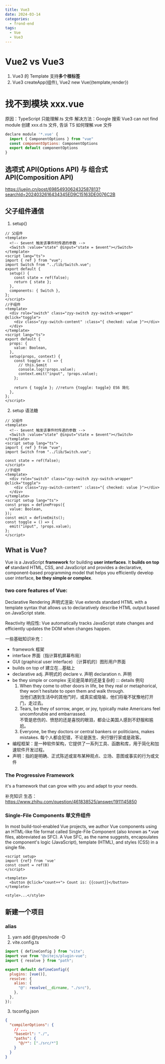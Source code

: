 ```yaml
---
title: Vue3
date: 2024-03-14
categories:
  - frond-end
tags:
  - Vue
  - Vue3
---
```


# Vue2 vs Vue3

1. Vue3 的 Template 支持**多个根标签**
2. Vue3 createApp(组件), Vue2 new Vue({template,render})

# 找不到模块 xxx.vue

原因：TypeScript 只能理解.ts 文件
解决方法：Google 搜索 Vue3 can not find module
创建 xxx.d.ts 文件, 告诉 TS 如何理解.vue 文件

```js
declare module '*.vue' {
  import { ComponentOptions } from "vue"
  const componentOptions: ComponentOptions
  export default componentOptions
}
```

## 选项式 API(Options API) 与 组合式 API(Composition API)

https://juejin.cn/post/6985493062432587813?searchId=2024032616434345ED9C15163DE0076C2B

## 父子组件通信

1. setup()

```vue
// 父组件
<template>
  <!-- $event 触发该事件时传递的参数 -->
  <Switch :value="state" @input="state = $event"></Switch>
</template>
<script lang="ts">
import { ref } from "vue";
import Switch from "../lib/Switch.vue";
export default {
  setup() {
    const state = ref(false);
    return { state };
  },
  components: { Switch },
};
</script>
//子组件
<template>
  <div role="switch" class="zyy-switch zyy-switch-wrapper" @click="toggle">
    <div class="zyy-switch-content" :class="{ checked: value }"></div>
  </div>
</template>
<script lang="ts">
export default {
  props: {
    value: Boolean,
  },
  setup(props, context) {
    const toggle = () => {
      // this.$emit
      console.log(!props.value);
      context.emit("input", !props.value);
    };

    return { toggle }; //return {toggle: toggle} ES6 简化
  },
};
</script>
```

2. setup 语法糖

```vue
// 父组件
<template>
  <!-- $event 触发该事件时传递的参数 -->
  <Switch :value="state" @input="state = $event"></Switch>
</template>
<script setup lang="ts">
import { ref } from "vue";
import Switch from "../lib/Switch.vue";

const state = ref(false);
</script>
//子组件
<template>
  <div role="switch" class="zyy-switch zyy-switch-wrapper" @click="toggle">
    <div class="zyy-switch-content" :class="{ checked: value }"></div>
  </div>
</template>
<script setup lang="ts">
const props = defineProps({
  value: Boolean,
});
const emit = defineEmits();
const toggle = () => {
  emit("input", !props.value);
};
</script>
```

## What is Vue?

Vue is a JavaScript **framework** for building **user interfaces**. It **builds on top of** standard HTML, CSS, and JavaScript and provides a declarative, component-based programming model that helps you efficiently develop user interface, **be they simple or complex**.

### two core features of Vue:

Declarative Rendering 声明式渲染: Vue extends standard HTML with a template syntax that allows us to declaratively describe HTML output based on JavaScript state.

Reactivity 响应性: Vue automatically tracks JavaScript state changes and efficiently updates the DOM when changes happen.

一些基础知识补充：

- framework 框架
- interface 界面〔指计算机屏幕布局〕
- GUI (graphical user interface) 〔计算机的〕图形用户界面
- builds on top of 建立在...基础上
- declarative adj. 声明式的 declare v. 声明 declaration n. 声明
- be they simple or complex 无论是简单的还是复杂的
  ::: details 例句
  1. When they come to other doors in life, be they real or metaphorical, they won't hesitate to open them and walk through.  
     当他们遇到生活中的其他门时，或真实或隐喻，他们将毫不犹豫地打开门，走过去。
  2. Tears, be they of sorrow, anger, or joy, typically make Americans feel uncomforuble and embarrassed.  
     不管是悲伤的、愤怒的还是喜悦的眼泪，都会让美国人感到不舒服和尴尬。
  3. Everyone, be they doctors or central bankers or politicians, makes mistakes.
     每个人都会犯错，不论是医生、央行银行家或是政客。
- 编程框架：是一种软件架构，它提供了一系列工具、函数和库，用于简化和加速软件开发过程。
- 声明：指的是明确、正式陈述或宣布某种观点、立场、意图或事实的行为或文件

### The Progressive Framework

it's a framework that can grow with you and adapt to your needs.

补充知识
生态： https://www.zhihu.com/question/461838525/answer/1911145850

### Single-File Components 单文件组件

In most build-tool-enabled Vue projects, we author Vue components using an HTML-like file format called Single-File Component (also known as \*.vue files, abbreviated as SFC). A Vue SFC, as the name suggests, encapsulates the component's logic (JavaScript), template (HTML), and styles (CSS) in a single file.

```
<script setup>
import {ref} from 'vue'
const count = ref(0)
</script>

<templete>
  <button @click="count++"> Count is: {{count}}</button>
</templete>

<style>...</style>
```

## 新建一个项目

### alias

1. yarn add @types/node -D
2. vite.config.ts

```js
import { defineConfig } from "vite";
import vue from "@vitejs/plugin-vue";
import { resolve } from "path";

export default defineConfig({
  plugins: [vue()],
  resolve: {
    alias: {
      "@": resolve(__dirname, "./src"),
    },
  },
});
```

3. tsconfig.json

```json
{
  "compilerOptions": {
    // ...
    "baseUrl": "./",
    "paths": {
      "@/*": ["./src/*"]
    }
  }
}
```
